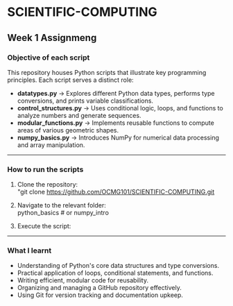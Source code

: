 # SCIENTIFIC-COMPUTING

## **Week 1 Assignmeng**

### **Objective of each script**  
This repository houses Python scripts that illustrate key programming principles. Each script serves a distinct role:  

- **datatypes.py** → Explores different Python data types, performs type conversions, and prints variable classifications.  
- **control_structures.py** → Uses conditional logic, loops, and functions to analyze numbers and generate sequences.  
- **modular_functions.py** → Implements reusable functions to compute areas of various geometric shapes.  
- **numpy_basics.py** → Introduces NumPy for numerical data processing and array manipulation.  

---

### **How to run the scripts**  
1. Clone the repository:  
    "git clone https://github.com/OCMG101/SCIENTIFIC-COMPUTING.git
  
2. Navigate to the relevant folder:  
    python_basics  # or numpy_intro
  
3. Execute the script:  
  

---

### **What I learnt**  
- Understanding of Python's core data structures and type conversions.  
- Practical application of loops, conditional statements, and functions.  
- Writing efficient, modular code for reusability.  
- Organizing and managing a GitHub repository effectively.  
- Using Git for version tracking and documentation upkeep. 
